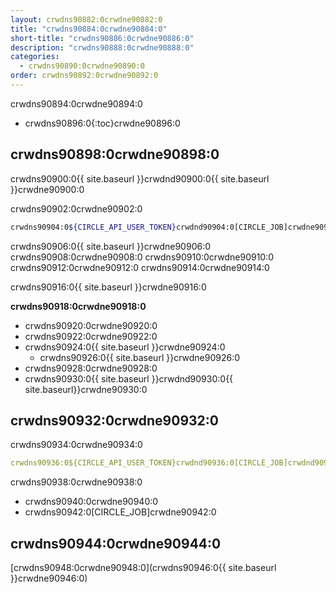 ```yaml
---
layout: crwdns90882:0crwdne90882:0
title: "crwdns90884:0crwdne90884:0"
short-title: "crwdns90886:0crwdne90886:0"
description: "crwdns90888:0crwdne90888:0"
categories:
  - crwdns90890:0crwdne90890:0
order: crwdns90892:0crwdne90892:0
---
```

crwdns90894:0crwdne90894:0

- crwdns90896:0{:toc}crwdne90896:0

## crwdns90898:0crwdne90898:0

crwdns90900:0{{ site.baseurl }}crwdnd90900:0{{ site.baseurl }}crwdne90900:0

crwdns90902:0crwdne90902:0

```bash
crwdns90904:0${CIRCLE_API_USER_TOKEN}crwdnd90904:0[CIRCLE_JOB]crwdne90904:0
```

crwdns90906:0{{ site.baseurl }}crwdne90906:0 crwdns90908:0crwdne90908:0 crwdns90910:0crwdne90910:0 crwdns90912:0crwdne90912:0 crwdns90914:0crwdne90914:0

crwdns90916:0{{ site.baseurl }}crwdne90916:0

**crwdns90918:0crwdne90918:0**

- crwdns90920:0crwdne90920:0
- crwdns90922:0crwdne90922:0
- crwdns90924:0{{ site.baseurl }}crwdne90924:0 
    - crwdns90926:0{{ site.baseurl }}crwdne90926:0
- crwdns90928:0crwdne90928:0
- crwdns90930:0{{ site.baseurl }}crwdnd90930:0{{ site.baseurl}}crwdne90930:0

## crwdns90932:0crwdne90932:0

crwdns90934:0crwdne90934:0

```yaml
crwdns90936:0${CIRCLE_API_USER_TOKEN}crwdnd90936:0[CIRCLE_JOB]crwdnd90936:0$CIRCLE_SHA1crwdnd90936:0$CIRCLE_PROJECT_USERNAMEcrwdnd90936:0$CIRCLE_PROJECT_REPONAMEcrwdnd90936:0$CIRCLE_BRANCHcrwdne90936:0
```

crwdns90938:0crwdne90938:0

- crwdns90940:0crwdne90940:0
- crwdns90942:0[CIRCLE_JOB]crwdne90942:0

## crwdns90944:0crwdne90944:0

[crwdns90948:0crwdne90948:0](crwdns90946:0{{ site.baseurl }}crwdne90946:0)